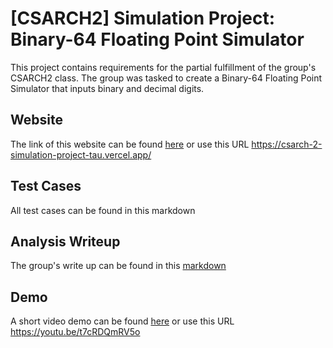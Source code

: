 # [CSARCH2] Simulation Project: Binary-64 Floating Point Simulator

This project contains requirements for the partial fulfillment of the group's CSARCH2 class. The group was tasked to create a Binary-64 Floating Point Simulator that inputs binary and decimal digits.

## Website
The link of this website can be found [here](https://csarch-2-simulation-project-tau.vercel.app/) or use this URL https://csarch-2-simulation-project-tau.vercel.app/

## Test Cases
All test cases can be found in this markdown 

## Analysis Writeup
The group's write up can be found in this [markdown](docs/write-up.md)

## Demo
A short video demo can be found [here](https://youtu.be/t7cRDQmRV5o) or use this URL https://youtu.be/t7cRDQmRV5o


